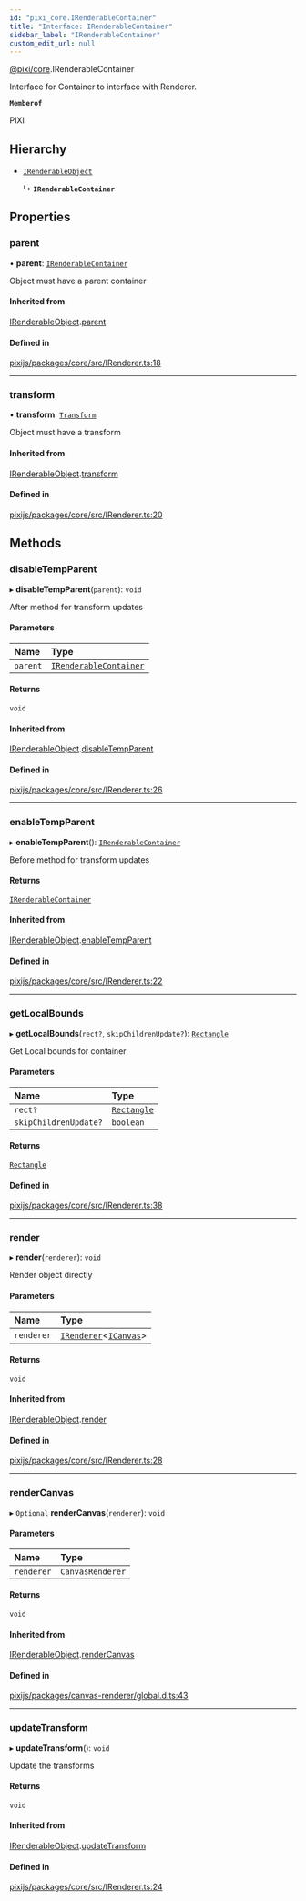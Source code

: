 ```yaml
---
id: "pixi_core.IRenderableContainer"
title: "Interface: IRenderableContainer"
sidebar_label: "IRenderableContainer"
custom_edit_url: null
---
```


[@pixi/core](../modules/pixi_core.md).IRenderableContainer

Interface for Container to interface with Renderer.

**`Memberof`**

PIXI

## Hierarchy

- [`IRenderableObject`](pixi_core.IRenderableObject.md)

  ↳ **`IRenderableContainer`**

## Properties

### parent

• **parent**: [`IRenderableContainer`](pixi_core.IRenderableContainer.md)

Object must have a parent container

#### Inherited from

[IRenderableObject](pixi_core.IRenderableObject.md).[parent](pixi_core.IRenderableObject.md#parent)

#### Defined in

[pixijs/packages/core/src/IRenderer.ts:18](https://github.com/pixijs/pixijs/blob/2194fe5c5/packages/core/src/IRenderer.ts#L18)

___

### transform

• **transform**: [`Transform`](../classes/pixi_core.Transform.md)

Object must have a transform

#### Inherited from

[IRenderableObject](pixi_core.IRenderableObject.md).[transform](pixi_core.IRenderableObject.md#transform)

#### Defined in

[pixijs/packages/core/src/IRenderer.ts:20](https://github.com/pixijs/pixijs/blob/2194fe5c5/packages/core/src/IRenderer.ts#L20)

## Methods

### disableTempParent

▸ **disableTempParent**(`parent`): `void`

After method for transform updates

#### Parameters

| Name | Type |
| :------ | :------ |
| `parent` | [`IRenderableContainer`](pixi_core.IRenderableContainer.md) |

#### Returns

`void`

#### Inherited from

[IRenderableObject](pixi_core.IRenderableObject.md).[disableTempParent](pixi_core.IRenderableObject.md#disabletempparent)

#### Defined in

[pixijs/packages/core/src/IRenderer.ts:26](https://github.com/pixijs/pixijs/blob/2194fe5c5/packages/core/src/IRenderer.ts#L26)

___

### enableTempParent

▸ **enableTempParent**(): [`IRenderableContainer`](pixi_core.IRenderableContainer.md)

Before method for transform updates

#### Returns

[`IRenderableContainer`](pixi_core.IRenderableContainer.md)

#### Inherited from

[IRenderableObject](pixi_core.IRenderableObject.md).[enableTempParent](pixi_core.IRenderableObject.md#enabletempparent)

#### Defined in

[pixijs/packages/core/src/IRenderer.ts:22](https://github.com/pixijs/pixijs/blob/2194fe5c5/packages/core/src/IRenderer.ts#L22)

___

### getLocalBounds

▸ **getLocalBounds**(`rect?`, `skipChildrenUpdate?`): [`Rectangle`](../classes/pixi_core.Rectangle.md)

Get Local bounds for container

#### Parameters

| Name | Type |
| :------ | :------ |
| `rect?` | [`Rectangle`](../classes/pixi_core.Rectangle.md) |
| `skipChildrenUpdate?` | `boolean` |

#### Returns

[`Rectangle`](../classes/pixi_core.Rectangle.md)

#### Defined in

[pixijs/packages/core/src/IRenderer.ts:38](https://github.com/pixijs/pixijs/blob/2194fe5c5/packages/core/src/IRenderer.ts#L38)

___

### render

▸ **render**(`renderer`): `void`

Render object directly

#### Parameters

| Name | Type |
| :------ | :------ |
| `renderer` | [`IRenderer`](pixi_core.IRenderer.md)<[`ICanvas`](pixi_core.ICanvas.md)\> |

#### Returns

`void`

#### Inherited from

[IRenderableObject](pixi_core.IRenderableObject.md).[render](pixi_core.IRenderableObject.md#render)

#### Defined in

[pixijs/packages/core/src/IRenderer.ts:28](https://github.com/pixijs/pixijs/blob/2194fe5c5/packages/core/src/IRenderer.ts#L28)

___

### renderCanvas

▸ `Optional` **renderCanvas**(`renderer`): `void`

#### Parameters

| Name | Type |
| :------ | :------ |
| `renderer` | `CanvasRenderer` |

#### Returns

`void`

#### Inherited from

[IRenderableObject](pixi_core.IRenderableObject.md).[renderCanvas](pixi_core.IRenderableObject.md#rendercanvas)

#### Defined in

[pixijs/packages/canvas-renderer/global.d.ts:43](https://github.com/pixijs/pixijs/blob/2194fe5c5/packages/canvas-renderer/global.d.ts#L43)

___

### updateTransform

▸ **updateTransform**(): `void`

Update the transforms

#### Returns

`void`

#### Inherited from

[IRenderableObject](pixi_core.IRenderableObject.md).[updateTransform](pixi_core.IRenderableObject.md#updatetransform)

#### Defined in

[pixijs/packages/core/src/IRenderer.ts:24](https://github.com/pixijs/pixijs/blob/2194fe5c5/packages/core/src/IRenderer.ts#L24)
